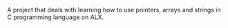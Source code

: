 A project that deals with  learning how to use pointers, arrays and strings in C programming language on ALX. 
